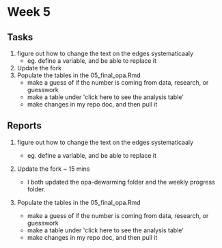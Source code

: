 # Week 5
## Tasks
1. figure out how to change the text on the edges systematicaaly 
   - eg. define a variable, and be able to replace it
2. Update the fork
3. Populate the tables in the 05_final_opa.Rmd
   - make a guess of if the number is coming from data, research, or guesswork
   - make a table under 'click here to see the analysis table'
   - make changes in my repo doc, and then pull it

## Reports
1. figure out how to change the text on the edges systematicaaly 
   - eg. define a variable, and be able to replace it
   
2. Update the fork ~ 15 mins
   - I both updated the opa-dewarming folder and the weekly progress folder.
3. Populate the tables in the 05_final_opa.Rmd
   - make a guess of if the number is coming from data, research, or guesswork
   - make a table under 'click here to see the analysis table'
   - make changes in my repo doc, and then pull it
